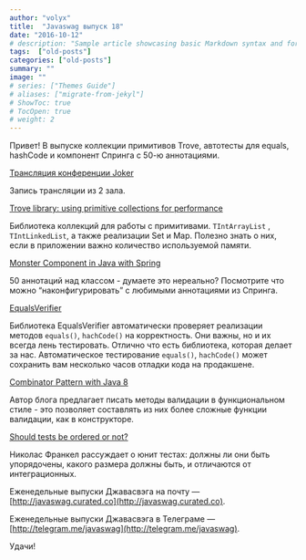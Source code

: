 ```yaml
---
author: "volyx"
title:  "Javaswag выпуск 18"
date: "2016-10-12"
# description: "Sample article showcasing basic Markdown syntax and formatting for HTML elements."
tags:  ["old-posts"]
categories: ["old-posts"]
summary: ""
image: ""
# series: ["Themes Guide"]
# aliases: ["migrate-from-jekyl"]
# ShowToc: true
# TocOpen: true
# weight: 2
---
```


Привет!
В выпуске коллекции примитивов Trove, автотесты для equals, hashCode и компонент Спринга с 50-ю аннотациями.

[Трансляция конференции Joker](https://www.youtube.com/watch?v=puYPHysBN7U)

Запись трансляции из 2 зала.

[Trove library: using primitive collections for performance](http://java-performance.info/primitive-types-collections-trove-library/)

Библиотека коллекций для работы с примитивами. `TIntArrayList`
, `TIntLinkedList`, а также реализации Set и Map. Полезно знать о них, если в приложении важно количество используемой памяти.

[Monster Component in Java with Spring](http://grison.me/2016/09/30/monster-component-java-spring/)

50 аннотаций над классом - думаете это нереально? Посмотрите что можно “наконфигурировать” с любимыми аннотациями из Спринга.

[EqualsVerifier](http://jqno.nl/equalsverifier/)

Библиотека EqualsVerifier автоматически проверяет реализации методов `equals()`, `hachCode()` на корректность. Они важны, но и их всегда лень тестировать. Отлично что есть библиотека, которая делает за нас. Автоматическое тестирование  `equals()`, `hachCode()` может сохранить вам несколько часов отладки кода на продакшене.

[Combinator Pattern with Java 8](https://gtrefs.github.io/code/combinator-pattern/)

Автор блога предлагает писать методы валидации в функциональном стиле - это позволяет составлять из них более сложные функции валидации, как в конструкторе. 

[Should tests be ordered or not?](https://blog.frankel.ch/should-tests-be-ordered-or-not)

Николас Франкел рассуждает о юнит тестах: должны ли они быть упорядочены, какого размера должны быть, и отличаются от интеграционных.

Еженедельные выпуски Джавасвэга на почту — [http://javaswag.curated.co](http://javaswag.curated.co).

Еженедельные выпуски Джавасвэга в Телеграме — [http://telegram.me/javaswag](http://telegram.me/javaswag).

Удачи!
